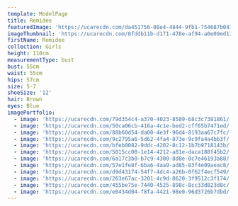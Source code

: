 ```yaml
---
template: ModelPage
title: Remidee
featuredImage: 'https://ucarecdn.com/da451756-08e4-4844-9fb1-754687b04192/'
imageThumbnail: 'https://ucarecdn.com/8fddb11b-d171-478e-af94-a0e09ed11c78/'
firstName: Remidee
collection: Girls
height: 110cm
measurementType: bust
bust: 55cm
waist: 55cm
hips: 57cm
size: 5-7
shoeSize: '12'
hair: Brown
eyes: Blue
imagePortfolio:
  - image: 'https://ucarecdn.com/79d354c4-a370-4023-8589-68c3c7381861/'
  - image: 'https://ucarecdn.com/50ca06cb-416a-4c1e-bed2-cff65b7471ed/'
  - image: 'https://ucarecdn.com/88b60d54-da00-4e3f-96d4-8193aa67c7fc/'
  - image: 'https://ucarecdn.com/9c2795a6-5d62-4fa4-873e-9c9fa4a4bb3f/'
  - image: 'https://ucarecdn.com/bfeb0082-9ddc-4202-8c12-1b7b9718143b/'
  - image: 'https://ucarecdn.com/5015cc00-1e14-4212-a81e-daca188f45b2/'
  - image: 'https://ucarecdn.com/6a17c3b0-b7c9-4300-8d8e-0c7e46193a88/'
  - image: 'https://ucarecdn.com/57e1fe8f-6ba6-4aa9-ad85-83f4e09aeac8/'
  - image: 'https://ucarecdn.com/d9d43174-54f7-4dc4-a26b-0f62f4ecf549/'
  - image: 'https://ucarecdn.com/263e67ac-3201-4c9d-8620-3f9512c3f174/'
  - image: 'https://ucarecdn.com/455be75e-7440-4525-898c-8cc33d823d8c/'
  - image: 'https://ucarecdn.com/e0434d04-f8fa-4421-98e0-96d3726b7dbd/'
---
```


